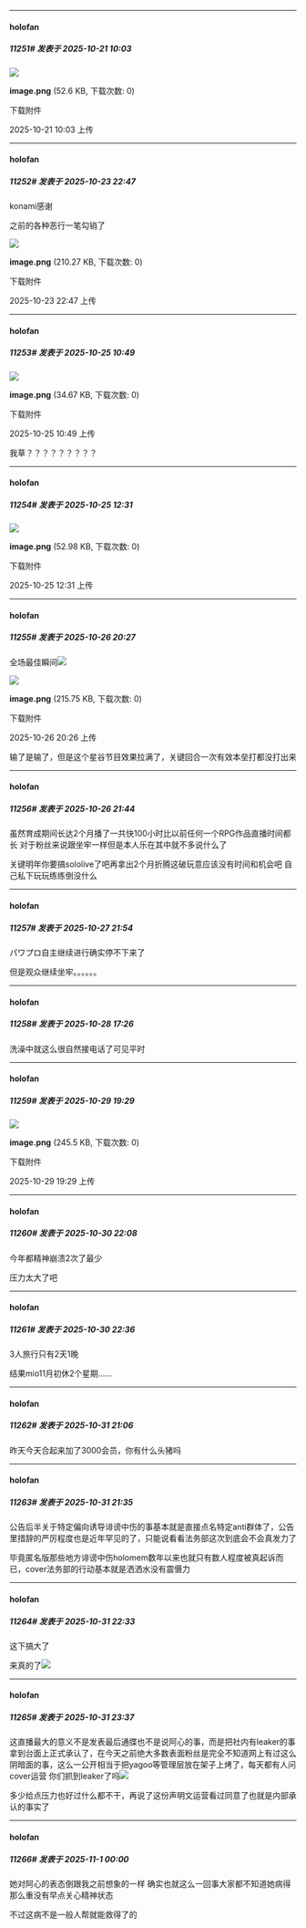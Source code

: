 ﻿
*****

####  holofan  
##### 11251#       发表于 2025-10-21 10:03

<img src="https://img.stage1st.com/forum/202510/21/100341jooolnozmlerjbob.png" referrerpolicy="no-referrer">

<strong>image.png</strong> (52.6 KB, 下载次数: 0)

下载附件

2025-10-21 10:03 上传

*****

####  holofan  
##### 11252#       发表于 2025-10-23 22:47

konami感谢

之前的各种恶行一笔勾销了

<img src="https://img.stage1st.com/forum/202510/23/224758oqxsxliudixcrlrx.png" referrerpolicy="no-referrer">

<strong>image.png</strong> (210.27 KB, 下载次数: 0)

下载附件

2025-10-23 22:47 上传


*****

####  holofan  
##### 11253#       发表于 2025-10-25 10:49

<img src="https://img.stage1st.com/forum/202510/25/104931t4ywpvz6yxvew2x4.png" referrerpolicy="no-referrer">

<strong>image.png</strong> (34.67 KB, 下载次数: 0)

下载附件

2025-10-25 10:49 上传

我草？？？？？？？？？

*****

####  holofan  
##### 11254#       发表于 2025-10-25 12:31

<img src="https://img.stage1st.com/forum/202510/25/123102ru5t57g7g9zgzff9.png" referrerpolicy="no-referrer">

<strong>image.png</strong> (52.98 KB, 下载次数: 0)

下载附件

2025-10-25 12:31 上传


*****

####  holofan  
##### 11255#       发表于 2025-10-26 20:27

全场最佳瞬间<img src="https://static.stage1st.com/image/smiley/face2017/067.png" referrerpolicy="no-referrer">

<img src="https://img.stage1st.com/forum/202510/26/202639ag52gfvdalpxc85j.png" referrerpolicy="no-referrer">

<strong>image.png</strong> (215.75 KB, 下载次数: 0)

下载附件

2025-10-26 20:26 上传

输了是输了，但是这个星谷节目效果拉满了，关键回合一次有效本垒打都没打出来

*****

####  holofan  
##### 11256#       发表于 2025-10-26 21:44

虽然育成期间长达2个月播了一共快100小时比以前任何一个RPG作品直播时间都长 对于粉丝来说跟坐牢一样但是本人乐在其中就不多说什么了

关键明年你要搞sololive了吧再拿出2个月折腾这破玩意应该没有时间和机会吧 自己私下玩玩练练倒没什么


*****

####  holofan  
##### 11257#       发表于 2025-10-27 21:54

パワプロ自主继续进行确实停不下来了

但是观众继续坐牢。。。。。。

*****

####  holofan  
##### 11258#       发表于 2025-10-28 17:26

洗澡中就这么很自然接电话了可见平时


*****

####  holofan  
##### 11259#       发表于 2025-10-29 19:29

<img src="https://img.stage1st.com/forum/202510/29/192915zji4ylmlrxzwr4gz.png" referrerpolicy="no-referrer">

<strong>image.png</strong> (245.5 KB, 下载次数: 0)

下载附件

2025-10-29 19:29 上传

*****

####  holofan  
##### 11260#       发表于 2025-10-30 22:08

今年都精神崩溃2次了最少

压力太大了吧


*****

####  holofan  
##### 11261#       发表于 2025-10-30 22:36

3人旅行只有2天1晚

结果mio11月初休2个星期……

*****

####  holofan  
##### 11262#       发表于 2025-10-31 21:06

昨天今天合起来加了3000会员，你有什么头猪吗


*****

####  holofan  
##### 11263#       发表于 2025-10-31 21:35

公告后半关于特定偏向诱导诽谤中伤的事基本就是直接点名特定anti群体了，公告里措辞的严厉程度也是近年罕见的了，只能说看看法务部这次到底会不会真发力了

毕竟匿名版那些地方诽谤中伤holomem数年以来也就只有数人程度被真起诉而已，cover法务部的行动基本就是洒洒水没有震慑力

*****

####  holofan  
##### 11264#       发表于 2025-10-31 22:33

这下搞大了

来真的了<img src="https://static.stage1st.com/image/smiley/face2017/067.png" referrerpolicy="no-referrer">


*****

####  holofan  
##### 11265#       发表于 2025-10-31 23:37

这直播最大的意义不是发表最后通牒也不是说阿心的事，而是把社内有leaker的事拿到台面上正式承认了，在今天之前绝大多数表面粉丝是完全不知道网上有过这么阴暗面的事，这么一公开相当于把yagoo等管理层放在架子上烤了，每天都有人问cover运营 你们抓到leaker了吗<img src="https://static.stage1st.com/image/smiley/face2017/067.png" referrerpolicy="no-referrer">

多少给点压力也好过什么都不干，再说了这份声明文运营看过同意了也就是内部承认的事实了

*****

####  holofan  
##### 11266#       发表于 2025-11-1 00:00

她对阿心的表态倒跟我之前想象的一样 确实也就这么一回事大家都不知道她病得那么重没有早点关心精神状态

不过这病不是一般人帮就能救得了的

